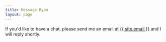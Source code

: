 ```yaml
---
title: Message Ryan
layout: page
---
```


<div class="py2">
  <p>If you'd like to have a chat, please send me an email at <a href="mailto:{{ site.email }}">{{ site.email }}</a> and I will reply shortly.</p>
</div>

